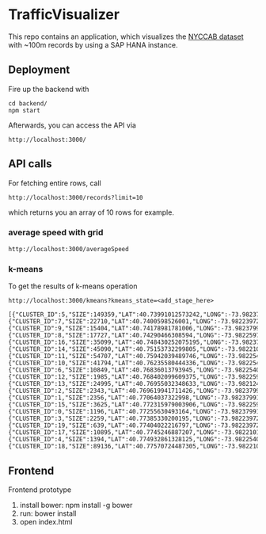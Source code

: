 # TrafficVisualizer

This repo contains an application, which visualizes the [NYCCAB dataset](http://www.andresmh.com/nyctaxitrips/) with ~100m records by using a SAP HANA instance.

## Deployment

Fire up the backend with

```
cd backend/
npm start
```

Afterwards, you can access the API via

```
http://localhost:3000/
```

## API calls

For fetching entire rows, call

```
http://localhost:3000/records?limit=10
```

which returns you an array of 10 rows for example.

### average speed with grid

```
http://localhost:3000/averageSpeed
```

### k-means

To get the results of k-means operation

```
http://localhost:3000/kmeans?kmeans_state=<add_stage_here>
```

```
[{"CLUSTER_ID":5,"SIZE":149359,"LAT":40.73991012573242,"LONG":-73.98237991333008},{"CLUSTER_ID":7,"SIZE":22710,"LAT":40.7400598526001,"LONG":-73.98223972320557},{"CLUSTER_ID":9,"SIZE":15404,"LAT":40.74178981781006,"LONG":-73.98237991333008},{"CLUSTER_ID":8,"SIZE":17727,"LAT":40.74290466308594,"LONG":-73.98225975036621},{"CLUSTER_ID":16,"SIZE":35099,"LAT":40.748430252075195,"LONG":-73.98237991333008},{"CLUSTER_ID":14,"SIZE":45090,"LAT":40.75153732299805,"LONG":-73.98221015930176},{"CLUSTER_ID":11,"SIZE":54707,"LAT":40.75942039489746,"LONG":-73.98225402832031},{"CLUSTER_ID":10,"SIZE":41794,"LAT":40.76235580444336,"LONG":-73.98225402832031},{"CLUSTER_ID":6,"SIZE":10849,"LAT":40.76836013793945,"LONG":-73.98225402832031},{"CLUSTER_ID":12,"SIZE":1985,"LAT":40.768402099609375,"LONG":-73.98225975036621},{"CLUSTER_ID":13,"SIZE":24995,"LAT":40.76955032348633,"LONG":-73.98212432861328},{"CLUSTER_ID":2,"SIZE":2343,"LAT":40.769619941711426,"LONG":-73.98237991333008},{"CLUSTER_ID":1,"SIZE":2356,"LAT":40.77064037322998,"LONG":-73.98237991333008},{"CLUSTER_ID":15,"SIZE":3625,"LAT":40.772315979003906,"LONG":-73.98225975036621},{"CLUSTER_ID":0,"SIZE":1196,"LAT":40.77255630493164,"LONG":-73.98237991333008},{"CLUSTER_ID":3,"SIZE":2259,"LAT":40.77385330200195,"LONG":-73.98223972320557},{"CLUSTER_ID":19,"SIZE":639,"LAT":40.77404022216797,"LONG":-73.98223972320557},{"CLUSTER_ID":17,"SIZE":10895,"LAT":40.7745246887207,"LONG":-73.98221015930176},{"CLUSTER_ID":4,"SIZE":1394,"LAT":40.774932861328125,"LONG":-73.98225402832031},{"CLUSTER_ID":18,"SIZE":89136,"LAT":40.77570724487305,"LONG":-73.98221015930176}]
```

## Frontend

Frontend prototype

1. install bower: npm install -g bower
2. run: bower install
3. open index.html
